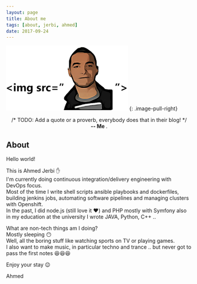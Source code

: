 ```yaml
---
layout: page
title: About me
tags: [about, jerbi, ahmed]
date: 2017-09-24
---
```


![jekyll Image](./../assets/img/imaget.png)
{: .image-pull-right}

<center>/* TODO: Add a quote or a proverb, everybody does that in their blog! */</center>
<center><b>-- Me </b> .</center>

## About

Hello world!  

This is Ahmed Jerbi :hand:  
I'm currently doing continuous integration/delivery engineering with DevOps focus.  
Most of the time I write shell scripts ansible playbooks and dockerfiles, building jenkins jobs, automating software pipelines and  managing clusters with Openshift.  
In the past, I did node.js (still love it :heart:) and PHP mostly with Symfony also in my education at the university I wrote JAVA, Python, C++ ..

What are non-tech things am I doing?  
Mostly sleeping :no_mouth:  
Well, all the boring stuff like watching sports on TV or playing games.  
I also want to make music, in particular techno and trance ..  but never got to pass the first notes :laughing::laughing::laughing:


Enjoy your stay :wink:  

Ahmed
